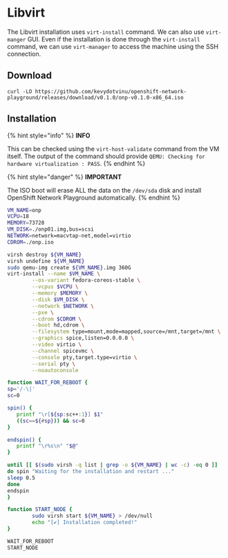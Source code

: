 # Libvirt

The Libvirt installation uses `virt-install` command. We can also use `virt-manger` GUI. Even if the installation is done through the `virt-install` command, we can use `virt-manager` to access the machine using the SSH connection.

## Download

```
curl -LO https://github.com/kevydotvinu/openshift-network-playground/releases/download/v0.1.0/onp-v0.1.0-x86_64.iso
```

## Installation

{% hint style="info" %}
**INFO**

This can be checked using the `virt-host-validate` command from the VM itself. The output of the command should provide `QEMU: Checking for hardware virtualization : PASS`.
{% endhint %}

{% hint style="danger" %}
**IMPORTANT**

The ISO boot will erase ALL the data on the `/dev/sda` disk and install OpenShift Network Playground automatically.
{% endhint %}

```bash
VM_NAME=onp
VCPU=18
MEMORY=73728
VM_DISK=./onp01.img,bus=scsi
NETWORK=network=macvtap-net,model=virtio
CDROM=./onp.iso

virsh destroy ${VM_NAME}
virsh undefine ${VM_NAME}
sudo qemu-img create ${VM_NAME}.img 360G
virt-install --name $VM_NAME \
        --os-variant fedora-coreos-stable \
        --vcpus $VCPU \
        --memory $MEMORY \
        --disk $VM_DISK \
        --network $NETWORK \
        --pxe \
        --cdrom $CDROM \
        --boot hd,cdrom \
        --filesystem type=mount,mode=mapped,source=/mnt,target=/mnt \
        --graphics spice,listen=0.0.0.0 \
        --video virtio \
        --channel spicevmc \
        --console pty,target.type=virtio \
        --serial pty \
        --noautoconsole

function WAIT_FOR_REBOOT {
sp='/-\|'
sc=0

spin() {
   printf "\r[${sp:sc++:1}] $1"
   ((sc==${#sp})) && sc=0
}

endspin() {
   printf "\r%s\n" "$@"
}

until [[ $(sudo virsh -q list | grep -o ${VM_NAME} | wc -c) -eq 0 ]]
do spin "Waiting for the installation and restart ..."
sleep 0.5
done
endspin
}

function START_NODE {
        sudo virsh start ${VM_NAME} > /dev/null
        echo "[✔] Installation completed!"
}

WAIT_FOR_REBOOT
START_NODE
```
